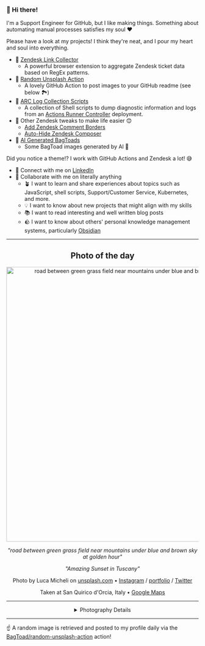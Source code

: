 ### 👋 Hi there!

I'm a Support Engineer for GitHub, but I like making things. Something about automating manual processes satisfies my soul ❤️

Please have a look at my projects! I think they're neat, and I pour my heart and soul into everything.

- 🔗 [Zendesk Link Collector](https://github.com/BagToad/Zendesk-Link-Collector) 
  - A powerful browser extension to aggregate Zendesk ticket data based on RegEx patterns.
- 🌊 [Random Unsplash Action](https://github.com/BagToad/random-unsplash-action)
  - A lovely GitHub Action to post images to your GitHub readme (see below 🏞️)
- 🏃 [ARC Log Collection Scripts](https://github.com/BagToad/arc-log-collection-scripts)
  - A collection of Shell scripts to dump diagnostic information and logs from an [Actions Runner Controller](https://github.com/actions/actions-runner-controller) deployment.
- 🧘 Other Zendesk tweaks to make life easier 😊
  - [Add Zendesk Comment Borders](https://github.com/BagToad/add-zendesk-comment-borders)
  - [Auto-Hide Zendesk Composer](https://github.com/BagToad/Auto-Hide-Zendesk-Composer)
- 🐸 [AI Generated BagToads](https://github.com/BagToad/bagtoads)
  - Some BagToad images generated by AI 🐸

Did you notice a theme!? I work with GitHub Actions and Zendesk a lot! 😅

- 🔗 Connect with me on [LinkedIn](https://www.linkedin.com/in/kynan-ware/)
- 🤝 Collaborate with me on literally anything
  - 🪴 I want to learn and share experiences about topics such as JavaScript, shell scripts, Support/Customer Service, Kubernetes, and more.
  - 💡 I want to know about new projects that might align with my skills
  - 📚 I want to read interesting and well written blog posts
  - 🪨 I want to know about others' personal knowledge management systems, particularly [Obsidian](https://obsidian.md/)

----
<div align="center">

## Photo of the day
  
  <a href="https://unsplash.com/photos/road-between-green-grass-field-near-mountains-under-blue-and-brown-sky-at-golden-hour-r9RW20TrQ0Y"><img width="720" src="https://images.unsplash.com/photo-1518098268026-4e89f1a2cd8e?crop=entropy&cs=tinysrgb&fit=max&fm=jpg&ixid=M3w1NTI0NDl8MHwxfHJhbmRvbXx8fHx8fHx8fDE3MTY4NzYwMzV8&ixlib=rb-4.0.3&q=80&w=1080" alt="road between green grass field near mountains under blue and brown sky at golden hour"></a>
  
  <em>"road between green grass field near mountains under blue and brown sky at golden hour"</em>
  
  <em>"Amazing Sunset in Tuscany"</em>

  Photo by Luca Micheli on [unsplash.com](https://unsplash.com/) • [Instagram](https://instagram.com/lucamicheliphoto) / [portfolio](https://www.customerly.io/?utm_source=unsplash) / [Twitter](https://twitter.com/ilucamicheli)
  
  Taken at San Quirico d'Orcia, Italy • [Google Maps](https://www.google.com/maps/search/?api=1&query=43.0581804,11.6060636)
  
  ---
  
<details>
<summary>Photography Details</summary>
  
| Parameter     | Value |
| ------------- | ----- |
| Camera Model  | FC6310 |
| Exposure Time | 1/160 |
| Aperture      | 3.5 |
| Focal Length  | 8.8 |
| ISO           | 100 |
| Location      | San Quirico d'Orcia, Italy (Italy) |
| Coordinates   | Latitude 43.0581804, Longitude 11.6060636 |

### Map

```geojson
        {
            "type": "FeatureCollection",
            "features": [
                {
                    "type": "Feature",
                    "properties": {},
                    "geometry": {
                        "coordinates": [
                            11.6060636,
                            43.0581804
                        ],
                        "type": "Point"
                    },
                    "id": 1
                },
                {
                    "type": "Feature",
                    "properties": {},
                    "geometry": {
                        "coordinates": [
                            [
                                11.906063600000001,
                                43.358180399999995
                            ],
                            [
                                11.906063600000001,
                                42.7581804
                            ],
                            [
                                11.3060636,
                                42.7581804
                            ],
                            [
                                11.3060636,
                                43.358180399999995
                            ],
                            [
                                11.906063600000001,
                                43.358180399999995
                            ]
                        ],
                        "type": "LineString"
                    }
                }
            ]
        }
```

</details>

</div>

----

☝️ A random image is retrieved and posted to my profile daily via the [BagToad/random-unsplash-action](https://github.com/BagToad/random-unsplash-action) action!
